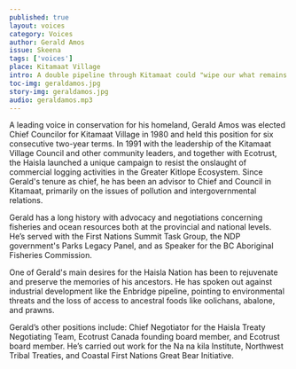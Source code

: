 ```yaml
---
published: true
layout: voices
category: Voices
author: Gerald Amos
issue: Skeena
tags: ['voices']
place: Kitamaat Village
intro: A double pipeline through Kitamaat could "wipe our what remains of our culture."
toc-img: geraldamos.jpg
story-img: geraldamos.jpg
audio: geraldamos.mp3
---
```

A leading voice in conservation for his homeland, Gerald Amos was elected Chief Councilor for Kitamaat Village in 1980 and held this position for six consecutive two-year terms. In 1991 with the leadership of the Kitamaat Village Council and other community leaders, and together with Ecotrust, the Haisla launched a unique campaign to resist the onslaught of commercial logging activities in the Greater Kitlope Ecosystem. Since Gerald's tenure as chief, he has been an advisor to Chief and Council in Kitamaat, primarily on the issues of pollution and intergovernmental relations. 

Gerald has a long history with advocacy and negotiations concerning fisheries and ocean resources both at the provincial and national levels. He’s served with the First Nations Summit Task Group, the NDP government's Parks Legacy Panel, and as Speaker for the BC Aboriginal Fisheries Commission.

One of Gerald's main desires for the Haisla Nation has been to rejuvenate and preserve the memories of his ancestors. He has spoken out against industrial development like the Enbridge pipeline, pointing to environmental threats and the loss of access to ancestral foods like oolichans, abalone, and prawns.  

Gerald’s other positions include: Chief Negotiator for the Haisla Treaty Negotiating Team, Ecotrust Canada founding board member, and Ecotrust board member. He’s carried out work for the Na na kila Institute, Northwest Tribal Treaties, and Coastal First Nations Great Bear Initiative.

